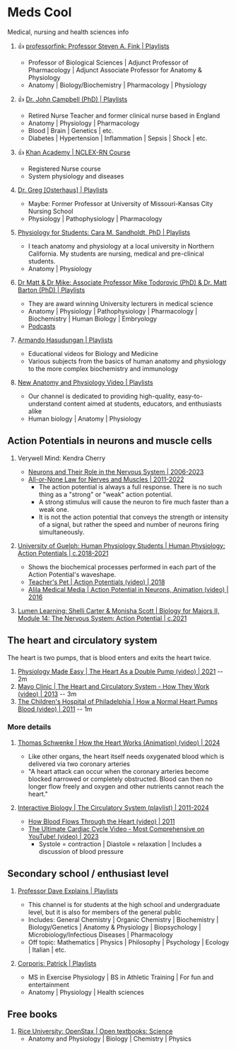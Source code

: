 # Meds Cool

Medical, nursing and health sciences info

1. :thumbsup: [professorfink: Professor Steven A. Fink | Playlists](https://www.youtube.com/@professorfink/playlists)
   - Professor of Biological Sciences | Adjunct Professor of Pharmacology | Adjunct Associate Professor for Anatomy & Physiology
   - Anatomy | Biology/Biochemistry | Pharmacology | Physiology

1. :thumbsup: [Dr. John Campbell (PhD) | Playlists](https://www.youtube.com/@Campbellteaching/playlists)
   - Retired Nurse Teacher and former clinical nurse based in England
   - Anatomy | Physiology | Pharmacology
   - Blood | Brain | Genetics | etc.
   - Diabetes | Hypertension | Inflammation | Sepsis | Shock | etc.

1. :thumbsup: [Khan Academy | NCLEX-RN Course](https://www.khanacademy.org/test-prep/nclex-rn)
   - Registered Nurse course
   - System physiology and diseases

1. [Dr. Greg [Osterhaus] | Playlists](https://www.youtube.com/@osterhausg/playlists)
   - Maybe: Former Professor at University of Missouri-Kansas City Nursing School
   - Physiology | Pathophysiology | Pharmacology

1. [Physiology for Students: Cara M. Sandholdt, PhD | Playlists](https://www.youtube.com/@PhysiologyforStudents/playlists)
   - I teach anatomy and physiology at a local university in Northern California. My students are nursing, medical and pre-clinical students.
   - Anatomy | Physiology

1. [Dr Matt & Dr Mike: Associate Professor Mike Todorovic (PhD) & Dr. Matt Barton  (PhD) | Playlists](https://www.youtube.com/@DrMattDrMike/playlists)
   - They are award winning University lecturers in medical science
   - Anatomy | Physiology | Pathophysiology | Pharmacology | Biochemistry | Human Biology | Embryology
   - [Podcasts](https://podcasts.apple.com/au/podcast/dr-matt-and-dr-mikes-medical-podcast/id1270681468)

1. [Armando Hasudungan | Playlists](https://www.youtube.com/@armandohasudungan/playlists)
   - Educational videos for Biology and Medicine
   - Various subjects from the basics of human anatomy and physiology to the more complex biochemistry and immunology

1. [New Anatomy and Physiology Video | Playlists](https://www.youtube.com/@anatomyandphysiologyvideo/playlists)
   - Our channel is dedicated to providing high-quality, easy-to-understand content aimed at students, educators, and enthusiasts alike
   - Human biology | Anatomy | Physiology


## Action Potentials in neurons and muscle cells

1. Verywell Mind: Kendra Cherry
   - [Neurons and Their Role in the Nervous System | 2006-2023](https://www.verywellmind.com/what-is-a-neuron-2794890)
   - [All-or-None Law for Nerves and Muscles | 2011-2022](https://www.verywellmind.com/what-is-the-all-or-none-law-2794808)
     * The action potential is always a full response. There is no such thing as a "strong" or "weak" action potential.
     * A strong stimulus will cause the neuron to fire much faster than a weak one.
     * It is not the action potential that conveys the strength or intensity of a signal, but rather the speed and number of neurons firing simultaneously.

1. [University of Guelph: Human Physiology Students | Human Physiology: Action Potentials | c.2018-2021](https://books.lib.uoguelph.ca/human-physiology/chapter/action-potentials/)
   - Shows the biochemical processes performed in each part of the Action Potential's waveshape.
   - [Teacher's Pet | Action Potentials (video) | 2018](https://www.youtube.com/watch?v=FEHNIELPb0s)
   - [Alila Medical Media | Action Potential in Neurons, Animation (video) | 2016](https://www.youtube.com/watch?v=iBDXOt_uHTQ)

1. [Lumen Learning: Shelli Carter & Monisha Scott | Biology for Majors II, Module 14: The Nervous System: Action Potential | c.2021](https://courses.lumenlearning.com/wm-biology2/chapter/action-potential/)


## The heart and circulatory system

The heart is two pumps, that is blood enters and exits the heart twice.

1. [Physiology Made Easy | The Heart As a Double Pump (video) | 2021](https://www.youtube.com/watch?v=tv4-h5ivf4o) -- 2m
1. [Mayo Clinic | The Heart and Circulatory System - How They Work (video) | 2013](https://www.youtube.com/watch?v=CWFyxn0qDEU) -- 3m
1. [The Children's Hospital of Philadelphia | How a Normal Heart Pumps Blood (video) | 2011](https://www.youtube.com/watch?v=JA0Wb3gc4mE) -- 1m

### More details

1. [Thomas Schwenke | How the Heart Works (Animation) (video) | 2024](https://www.youtube.com/watch?v=L7XLal4Cm1U)
   - Like other organs, the heart itself needs oxygenated blood which is delivered via two coronary arteries
   - "A heart attack can occur when the coronary arteries become blocked narrowed or completely obstructed. Blood
     can then no longer flow freely and oxygen and other nutrients cannot reach the heart."

1. [Interactive Biology | The Circulatory System (playlist) | 2011-2024](https://www.youtube.com/playlist?list=PLD178541375192EF4)
   - [How Blood Flows Through the Heart (video) | 2011](https://www.youtube.com/watch?v=VUtehbgbpRk)
   - [The Ultimate Cardiac Cycle Video - Most Comprehensive on YouTube! (video) | 2023](https://www.youtube.com/watch?v=toZI5997hz8)
     * Systole = contraction | Diastole = relaxation | Includes a discussion of blood pressure


## Secondary school / enthusiast level

1. [Professor Dave Explains | Playlists](https://www.youtube.com/@ProfessorDaveExplains/playlists)
   - This channel is for students at the high school and undergraduate level, but it is also for members of the general public
   - Includes: General Chemistry | Organic Chemistry | Biochemistry | Biology/Genetics |
     Anatomy & Physiology | Biopsychology | Microbiology/Infectious Diseases | Pharmacology
   - Off topic: Mathematics | Physics | Philosophy | Psychology | Ecology | Italian | etc.

1. [Corporis: Patrick | Playlists](https://www.youtube.com/@Corporis/playlists)
   - MS in Exercise Physiology | BS in Athletic Training | For fun and entertainment
   - Anatomy | Physiology | Health sciences


## Free books

1. [Rice University: OpenStax | Open textbooks: Science](https://openstax.org/subjects/science)
   - Anatomy and Physiology | Biology | Chemistry | Physics

